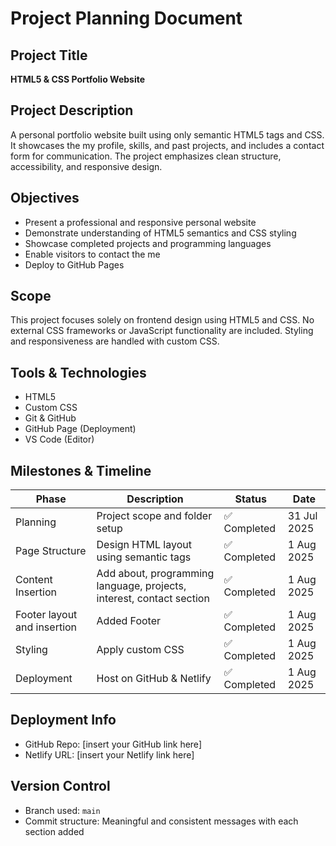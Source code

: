 # Project Planning Document

## Project Title  
**HTML5  & CSS Portfolio Website**

## Project Description  
A personal portfolio website built using only semantic HTML5 tags and CSS. It showcases the my profile, skills, and past projects, and includes a contact form for communication. The project emphasizes clean structure, accessibility, and responsive design.

## Objectives  
- Present a professional and responsive personal website  
- Demonstrate understanding of HTML5 semantics and CSS styling 
- Showcase completed projects and programming languages  
- Enable visitors to contact the me  
- Deploy to GitHub Pages

## Scope  
This project focuses solely on frontend design using HTML5 and CSS. No external CSS frameworks or JavaScript functionality are included. Styling and responsiveness are handled with custom CSS.

## Tools & Technologies  
- HTML5  
- Custom CSS  
- Git & GitHub  
- GitHub Page (Deployment)  
- VS Code (Editor)

## Milestones & Timeline

| Phase               | Description                                                              | Status     | Date       |
|---------------------|--------------------------------------------------------------------------|------------|------------|
| Planning            | Project scope and folder setup                                           | ✅ Completed | 31 Jul 2025 |
| Page Structure      | Design HTML layout using semantic tags                                   | ✅ Completed | 1 Aug 2025 |
| Content Insertion   | Add about, programming language, projects, interest, contact section     | ✅ Completed | 1 Aug 2025  |
| Footer layout and insertion  | Added Footer     | ✅ Completed | 1 Aug 2025  |
| Styling             | Apply custom CSS                                                         | ✅ Completed | 1 Aug 2025  |
| Deployment          | Host on GitHub & Netlify                                                 | ✅ Completed | 1 Aug 2025  |

## Deployment Info  
- GitHub Repo: [insert your GitHub link here]  
- Netlify URL: [insert your Netlify link here]

## Version Control  
- Branch used: `main`  
- Commit structure: Meaningful and consistent messages with each section added
